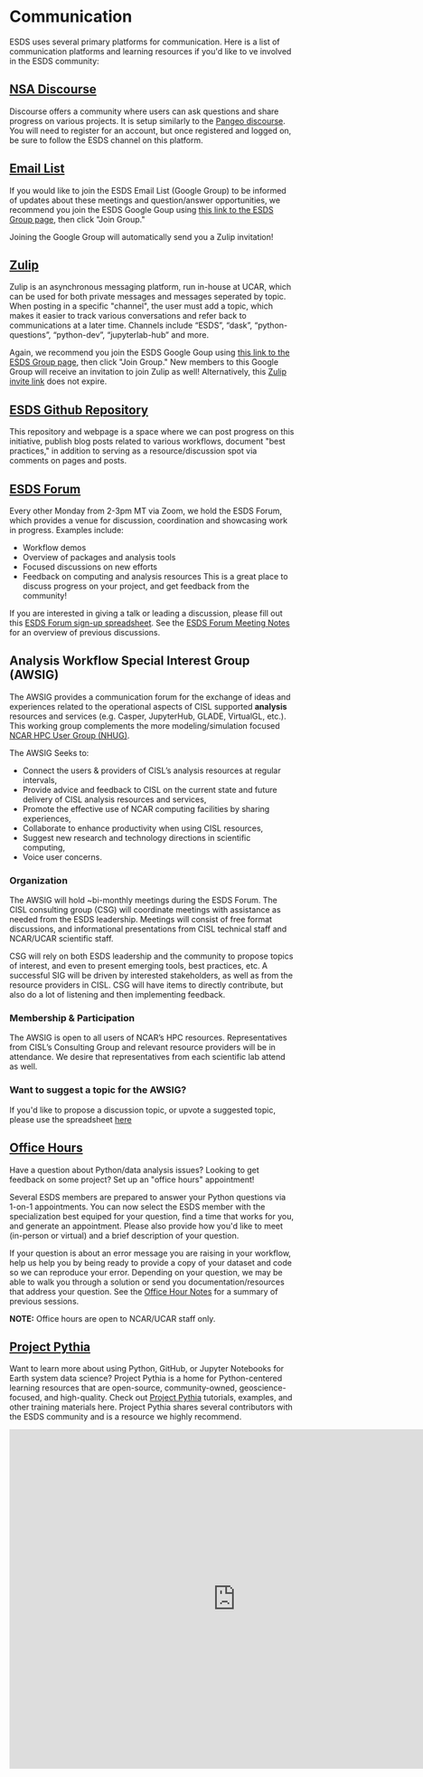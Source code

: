 # Communication

ESDS uses several primary platforms for communication. Here is a list of communication platforms and learning resources if you'd like to ve involved in the ESDS community:

## [NSA Discourse](https://discourse-nsa.ucar.edu/)

Discourse offers a community where users can ask questions and share progress on various projects. It is setup similarly to the [Pangeo discourse](https://discourse.pangeo.io/). You will need to register for an account, but once registered and logged on, be sure to follow the ESDS channel on this platform.

## [Email List](https://groups.google.com/a/ucar.edu/g/esds)

If you would like to join the ESDS Email List (Google Group) to be informed of updates about these meetings and question/answer opportunities, we recommend you join the ESDS Google Goup using [this link to the ESDS Group page](https://groups.google.com/a/ucar.edu/g/esds), then click "Join Group."

Joining the Google Group will automatically send you a Zulip invitation!

## [Zulip](https://zulip.ucar.edu/)

Zulip is an asynchronous messaging platform, run in-house at UCAR, which
can be used for both private messages and messages seperated by topic. When posting in a specific "channel", the user must add a topic, which makes it easier to track various conversations and refer back to communications at a later time. Channels include “ESDS”, “dask”, “python-questions”, “python-dev”, “jupyterlab-hub” and more.

Again, we recommend you join the ESDS Google Goup using [this link to the ESDS Group page](https://groups.google.com/a/ucar.edu/g/esds), then click "Join Group." New members to this Google Group will receive an invitation to join Zulip as well! Alternatively, this [Zulip invite link](https://zulip2.cloud.ucar.edu/join/w5kv3jauplyepqndapyos7eh/) does not expire.

## [ESDS Github Repository](https://github.com/ncar/esds)

This repository and webpage is a space where we can post progress on this initiative, publish blog posts related to various workflows, document "best practices," in addition to serving as a resource/discussion spot via comments on pages and posts.

## [ESDS Forum](https://docs.google.com/document/d/e/2PACX-1vQeHIGSSz_8A8gZVL87xDjYXEwqB4CkRk85yf0TACb-rVgubjb3ukiulEYuUwHZGVXhgYNpaRC2SNAt/pub)

Every other Monday from 2-3pm MT via Zoom, we hold the ESDS Forum, which provides a venue for discussion, coordination and showcasing work in progress. Examples include:

- Workflow demos
- Overview of packages and analysis tools
- Focused discussions on new efforts
- Feedback on computing and analysis resources
  This is a great place to discuss progress on your project, and get feedback from the community!

If you are interested in giving a talk or leading a discussion, please fill out this [ESDS Forum sign-up spreadsheet](https://docs.google.com/spreadsheets/d/1Tuv5vwGbjSKdJD5KLT0Zow8WCY0_zt35tTI6EIRGOk4/edit?usp=sharing). See the [ESDS Forum Meeting Notes](https://docs.google.com/document/d/e/2PACX-1vQeHIGSSz_8A8gZVL87xDjYXEwqB4CkRk85yf0TACb-rVgubjb3ukiulEYuUwHZGVXhgYNpaRC2SNAt/pub) for an overview of previous discussions.

## Analysis Workflow Special Interest Group (AWSIG)

The AWSIG provides a communication forum for the exchange of ideas
and experiences related to the operational aspects of CISL supported
**analysis** resources and services (e.g. Casper, JupyterHub,
GLADE, VirtualGL, etc.). This working group complements the more
modeling/simulation focused [NCAR HPC User Group
(NHUG)](https://arc.ucar.edu/knowledge_base/70549847).

The AWSIG Seeks to:

- Connect the users & providers of CISL’s analysis resources at regular intervals,
- Provide advice and feedback to CISL on the current state and future delivery of CISL analysis resources and services,
- Promote the effective use of NCAR computing facilities by sharing experiences,
- Collaborate to enhance productivity when using CISL resources,
- Suggest new research and technology directions in scientific computing,
- Voice user concerns.

### Organization

The AWSIG will hold ~bi-monthly meetings during the ESDS Forum. The
CISL consulting group (CSG) will coordinate meetings with assistance
as needed from the ESDS leadership. Meetings will consist of free
format discussions, and informational presentations from CISL
technical staff and NCAR/UCAR scientific staff.

CSG will rely on both ESDS leadership and the community to propose
topics of interest, and even to present emerging tools, best
practices, etc. A successful SIG will be driven by interested
stakeholders, as well as from the resource providers in CISL. CSG
will have items to directly contribute, but also do a lot of listening
and then implementing feedback.

### Membership & Participation

The AWSIG is open to all users of NCAR’s HPC resources. Representatives
from CISL’s Consulting Group and relevant resource providers will
be in attendance. We desire that representatives from each scientific
lab attend as well.

### Want to suggest a topic for the AWSIG?

If you'd like to propose a discussion topic, or upvote a suggested topic,
please use the spreadsheet [here](https://docs.google.com/spreadsheets/d/14BT79YxmWOHFVm1kV8TDYMGQvNPjKZvQwq2OHx9zXGY/edit?usp=sharing)

## [Office Hours](office-hours)

Have a question about Python/data analysis issues? Looking to get feedback on some project? Set up an "office hours" appointment!

Several ESDS members are prepared to answer your Python questions via 1-on-1 appointments. You can now select the ESDS member with the specialization best equiped for your question, find a time that works for you, and generate an appointment. Please also provide how you'd like to meet (in-person or virtual) and a brief description of your question.

If your question is about an error message you are raising in your workflow, help us help you by being ready to provide a copy of your dataset and code so we can reproduce your error. Depending on your question, we may be able to walk you through a solution or send you documentation/resources that address your question. See the [Office Hour Notes](https://docs.google.com/document/d/1gIK0C-srceYmoYtgoODeLtuPQPL40iAHoI9DXWqfWP0/edit?usp=sharing) for a summary of previous sessions.

**NOTE:** Office hours are open to NCAR/UCAR staff only.

## [Project Pythia](https://projectpythia.org/)

Want to learn more about using Python, GitHub, or Jupyter Notebooks for Earth system data science? Project Pythia is a home for Python-centered learning resources that are open-source, community-owned, geoscience-focused, and high-quality. Check out [Project Pythia](https://projectpythia.org/) tutorials, examples, and other training materials here. Project Pythia shares several contributors with the ESDS community and is a resource we highly recommend.

<iframe src="https://calendar.google.com/calendar/embed?src=c_nhpphc0mm0mhmpi7mibjh2t5dc%40group.calendar.google.com&ctz=America%2FDenver" style="border: 0" width="800" height="600" frameborder="0" scrolling="no"></iframe>
